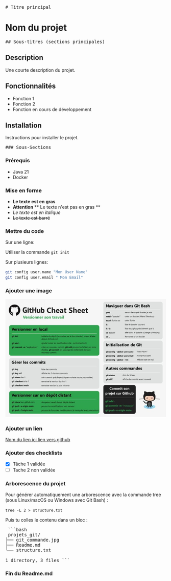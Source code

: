 <pre># Titre principal</pre>
# Nom du projet
<pre>## Sous-titres (sections principales)</pre>
## Description 
Une courte description du projet.

## Fonctionnalités

- Fonction 1 
- Fonction 2
- Fonction en cours de développement

## Installation
Instructions pour installer le projet.

<pre>### Sous-Sections</pre>
### Prérequis

-  Java 21
- Docker

### Mise en forme

- **Le texte est en gras**
- **Attention** ** Le texte n'est pas en gras **
- *Le texte est en italique*
- ~~Le texte est barré~~

### Mettre du code

Sur une ligne:

Utiliser la commande `git init`

Sur plusieurs lignes:

```bash
git config user.name "Mon User Name"
git config user.email " Mon Email"

```
### Ajouter une image

![Texte Alt](git_commande.jpg)

### Ajouter un lien
[Nom du lien ici lien vers github](https://github.com/)

### Ajouter des checklists

- [x] Tâche 1 validée
- [ ] Tache 2 non validée

### Arborescence du projet

Pour générer automatiquement une arborescence avec la commande tree (sous Linux/macOS ou Windows avec Git Bash) :

`tree -L 2 > structure.txt`

Puis tu colles le contenu dans un bloc :
 <pre>
 ```bash 
 projets_git/
├── git_commande.jpg
├── Readme.md
└── structure.txt

1 directory, 3 files ``` 
</pre>

### Fin du Readme.md